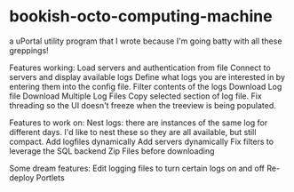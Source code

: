 # bookish-octo-computing-machine
a uPortal utility program that I wrote because I'm going batty with all these greppings!

Features working:
	Load servers and authentication from file
	Connect to servers and display available logs
	Define what logs you are interested in by entering them into the config file.
	Filter contents of the logs
	Download Log file
	Download Multiple Log Files
	Copy selected section of log file.
	Fix threading so the UI doesn't freeze when the treeview is being populated.

Features to work on:
	Nest logs: there are instances of the same log for different days. I'd like to
		nest these so they are all available, but still compact.
	Add logfiles dynamically
	Add servers dynamically
	Fix filters to leverage the SQL backend
	Zip Files before downloading

Some dream features:
	Edit logging files to turn certain logs on and off
	Re-deploy Portlets

